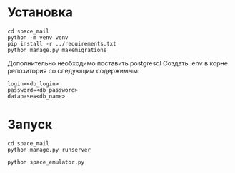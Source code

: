 # Установка
```
cd space_mail
python -m venv venv
pip install -r ../requirements.txt
python manage.py makemigrations
```
Дополнительно необходимо поставить postgresql
Создать .env в корне репозитория со следующим содержимым:
```
login=<db_login>
password=<db_password>
database=<db_name>
```
# Запуск
```
cd space_mail
python manage.py runserver
```
```
python space_emulator.py
```
